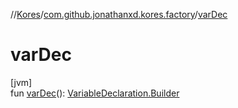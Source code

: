 //[Kores](../../index.md)/[com.github.jonathanxd.kores.factory](index.md)/[varDec](var-dec.md)

# varDec

[jvm]\
fun [varDec](var-dec.md)(): [VariableDeclaration.Builder](../com.github.jonathanxd.kores.base/-variable-declaration/-builder/index.md)
